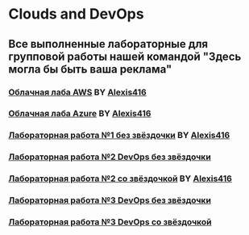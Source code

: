 # Clouds and DevOps

## Все выполненные лабораторные для групповой работы нашей командой "Здесь могла бы быть ваша реклама"

### [Облачная лаба AWS](https://github.com/Alexis416/Clouds-DevOps/tree/main/AWS-Lab) BY [Alexis416](https://github.com/Alexis416/Clouds-DevOps)

### [Облачная лаба Azure](https://github.com/Alexis416/Clouds-DevOps/tree/main/Azure-Lab) BY [Alexis416](https://github.com/Alexis416/Clouds-DevOps)

### [Лабораторная работа №1 без звёздочки](https://github.com/Alexis416/Clouds-DevOps/tree/main/devops-lab-1) BY [Alexis416](https://github.com/Alexis416/Clouds-DevOps)

### [Лабораторная работа №2 DevOps без звёздочки](https://github.com/Bobr2005/Clouds/blob/main/Lab%E2%84%962/README.md)

### [Лабораторная работа №2 со звёздочкой](https://github.com/Alexis416/Clouds-DevOps/blob/main/devops-lab-2*/README.md) BY [Alexis416](https://github.com/Alexis416/Clouds-DevOps)

### [Лабораторная работа №3 DevOps без звёздочки](https://github.com/Bobr2005/CloudsAndDevOps/blob/main/Lab%E2%84%963/README.md)

### [Лабораторная работа №3 DevOps со звёздочкой](https://github.com/Bobr2005/CloudsAndDevOps/blob/main/lab%E2%84%963_with_star/README.md)

